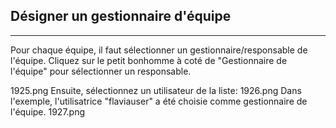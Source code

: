 ## Désigner un gestionnaire d'équipe
---

Pour chaque équipe, il faut sélectionner un gestionnaire/responsable de l'équipe.
Cliquez sur le petit bonhomme à coté de "Gestionnaire de l'équipe" pour sélectionner un responsable.

1925.png
Ensuite, sélectionnez un utilisateur de la liste:
1926.png
Dans l'exemple, l'utilisatrice "flaviauser" a été choisie comme gestionnaire de l'équipe. 1927.png

